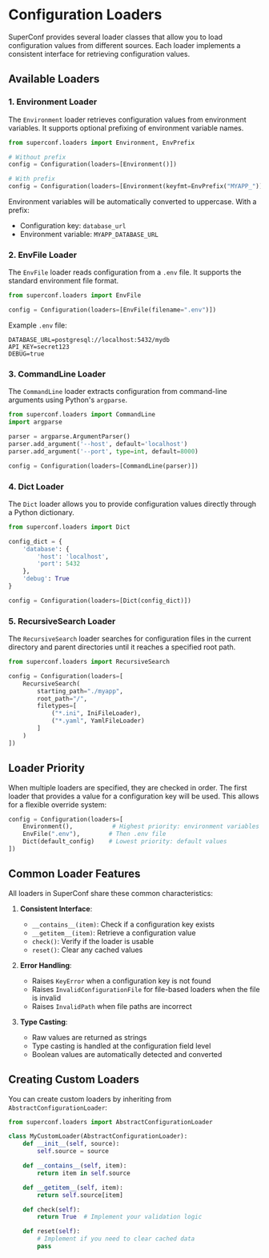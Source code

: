 # Configuration Loaders

SuperConf provides several loader classes that allow you to load configuration values from different sources. Each loader implements a consistent interface for retrieving configuration values.

## Available Loaders

### 1. Environment Loader

The `Environment` loader retrieves configuration values from environment variables. It supports optional prefixing of environment variable names.

```python
from superconf.loaders import Environment, EnvPrefix

# Without prefix
config = Configuration(loaders=[Environment()])

# With prefix
config = Configuration(loaders=[Environment(keyfmt=EnvPrefix("MYAPP_"))])
```

Environment variables will be automatically converted to uppercase. With a prefix:

- Configuration key: `database_url`
- Environment variable: `MYAPP_DATABASE_URL`

### 2. EnvFile Loader

The `EnvFile` loader reads configuration from a `.env` file. It supports the standard environment file format.

```python
from superconf.loaders import EnvFile

config = Configuration(loaders=[EnvFile(filename=".env")])
```

Example `.env` file:
```
DATABASE_URL=postgresql://localhost:5432/mydb
API_KEY=secret123
DEBUG=true
```

### 3. CommandLine Loader

The `CommandLine` loader extracts configuration from command-line arguments using Python's `argparse`.

```python
from superconf.loaders import CommandLine
import argparse

parser = argparse.ArgumentParser()
parser.add_argument('--host', default='localhost')
parser.add_argument('--port', type=int, default=8000)

config = Configuration(loaders=[CommandLine(parser)])
```

### 4. Dict Loader

The `Dict` loader allows you to provide configuration values directly through a Python dictionary.

```python
from superconf.loaders import Dict

config_dict = {
    'database': {
        'host': 'localhost',
        'port': 5432
    },
    'debug': True
}

config = Configuration(loaders=[Dict(config_dict)])
```

### 5. RecursiveSearch Loader

The `RecursiveSearch` loader searches for configuration files in the current directory and parent directories until it reaches a specified root path.

```python
from superconf.loaders import RecursiveSearch

config = Configuration(loaders=[
    RecursiveSearch(
        starting_path="./myapp",
        root_path="/",
        filetypes=[
            ("*.ini", IniFileLoader),
            ("*.yaml", YamlFileLoader)
        ]
    )
])
```

## Loader Priority

When multiple loaders are specified, they are checked in order. The first loader that provides a value for a configuration key will be used. This allows for a flexible override system:

```python
config = Configuration(loaders=[
    Environment(),           # Highest priority: environment variables
    EnvFile(".env"),        # Then .env file
    Dict(default_config)    # Lowest priority: default values
])
```

## Common Loader Features

All loaders in SuperConf share these common characteristics:

1. **Consistent Interface**:
    - `__contains__(item)`: Check if a configuration key exists
    - `__getitem__(item)`: Retrieve a configuration value
    - `check()`: Verify if the loader is usable
    - `reset()`: Clear any cached values

2. **Error Handling**:
    - Raises `KeyError` when a configuration key is not found
    - Raises `InvalidConfigurationFile` for file-based loaders when the file is invalid
    - Raises `InvalidPath` when file paths are incorrect

3. **Type Casting**:
    - Raw values are returned as strings
    - Type casting is handled at the configuration field level
    - Boolean values are automatically detected and converted

## Creating Custom Loaders

You can create custom loaders by inheriting from `AbstractConfigurationLoader`:

```python
from superconf.loaders import AbstractConfigurationLoader

class MyCustomLoader(AbstractConfigurationLoader):
    def __init__(self, source):
        self.source = source

    def __contains__(self, item):
        return item in self.source

    def __getitem__(self, item):
        return self.source[item]

    def check(self):
        return True  # Implement your validation logic

    def reset(self):
        # Implement if you need to clear cached data
        pass
```
